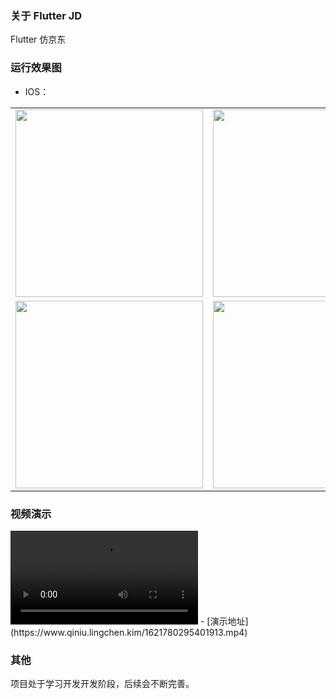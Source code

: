 ### 关于 Flutter JD
Flutter 仿京东

### 运行效果图
- IOS：
<table>
<tr>
<td>
<img src="https://www.qiniu.lingchen.kim/WechatIMG79.jpeg" width="300"/></td>
<td>
<img src="https://www.qiniu.lingchen.kim/WechatIMG80.jpeg" width="300"/></td>
</tr>
<tr>
<td>
<img src="https://www.qiniu.lingchen.kim/WechatIMG81.jpeg" width="300"/></td>
<td>
<img src="https://www.qiniu.lingchen.kim/WechatIMG83.jpeg" width="300"/></td>
</tr>
</table>

### 视频演示
<video src="https://www.qiniu.lingchen.kim/1621780295401913.mp4" controls="controls">
your browser does not support the video tag
</video>
- [演示地址](https://www.qiniu.lingchen.kim/1621780295401913.mp4)

### 其他
项目处于学习开发开发阶段，后续会不断完善。

